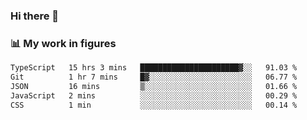 ### Hi there 👋

### 📊 My work in figures

<!--START_SECTION:waka-->

```txt
TypeScript   15 hrs 3 mins   ██████████████████████▓░░   91.03 %
Git          1 hr 7 mins     █▓░░░░░░░░░░░░░░░░░░░░░░░   06.77 %
JSON         16 mins         ▒░░░░░░░░░░░░░░░░░░░░░░░░   01.66 %
JavaScript   2 mins          ░░░░░░░░░░░░░░░░░░░░░░░░░   00.29 %
CSS          1 min           ░░░░░░░░░░░░░░░░░░░░░░░░░   00.14 %
```

<!--END_SECTION:waka-->
